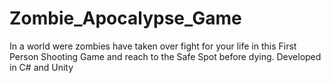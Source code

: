# Zombie_Apocalypse_Game

In a world were zombies have taken over fight for your life in this First Person Shooting Game and reach to the Safe Spot before dying. Developed in C# and Unity
